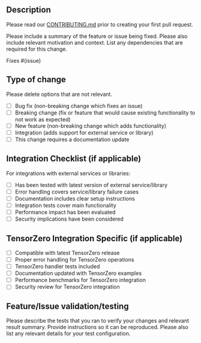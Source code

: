 ## Description

Please read our [CONTRIBUTING.md](https://github.com/pytorch/serve/blob/master/CONTRIBUTING.md) prior to creating your first pull request.

Please include a summary of the feature or issue being fixed. Please also include relevant motivation and context. List any dependencies that are required for this change.

Fixes #(issue)

## Type of change

Please delete options that are not relevant.

- [ ] Bug fix (non-breaking change which fixes an issue)
- [ ] Breaking change (fix or feature that would cause existing functionality to not work as expected)
- [ ] New feature (non-breaking change which adds functionality)
- [ ] Integration (adds support for external service or library)
- [ ] This change requires a documentation update

## Integration Checklist (if applicable)

For integrations with external services or libraries:

- [ ] Has been tested with latest version of external service/library
- [ ] Error handling covers service/library failure cases
- [ ] Documentation includes clear setup instructions
- [ ] Integration tests cover main functionality
- [ ] Performance impact has been evaluated
- [ ] Security implications have been considered

## TensorZero Integration Specific (if applicable)

- [ ] Compatible with latest TensorZero release
- [ ] Proper error handling for TensorZero operations
- [ ] TensorZero handler tests included
- [ ] Documentation updated with TensorZero examples
- [ ] Performance benchmarks for TensorZero integration
- [ ] Security review for TensorZero integration

## Feature/Issue validation/testing

Please describe the tests that you ran to verify your changes and relevant result summary. Provide instructions so it can be reproduced.
Please also list any relevant details for your test configuration.
